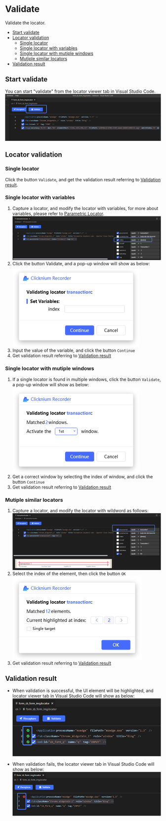 # Validate<!-- {docsify-ignore-all} -->

Validate the locator. 

- [Start validate](#start-validate)
- [Locator validation](#locator-validation)
    - [Single locator](#single-locator)
    - [Single locator with variables](#single-locator-with-variables)
    - [Single locator with mutiple windows](#single-locator-with-mutiple-windows)
    - [Mutiple similar locators](#mutiple-similar-locators)
- [Validation result](#validation-result)

## Start validate
You can start "validate" from the locator viewer tab in Visual Studio Code.  
![vscode validate](../../img/recorder_validate_vscode.png)

## Locator validation
### Single locator

Click the button `Validate`, and get the validation result referring to [Validation result](#validation-result).

### Single locator with variables

1. Capture a locator, and modify the locator with variables, for more about variables, please refer to [Parametric Locator](./doc/automation/parametric_locator.md).
![locator variables](../../img/locator_variables.png)
2. Click the button Validate, and a pop-up window will show as below:    
![validate variable window](../../img/validate_variable_window.png)
3. Input the value of the variable, and click the button `Continue`
4. Get validation result referring to [Validation result](#validation-result)

### Single locator with mutiple windows
1. If a single locator is found in multiple windows, click the button `Validate`, a pop-up window will show as below:    
![validate muti windows](../../img/validate_muti_window.png)
2. Get a correct window by selecting the index of window, and click the button `Continue`
3. Get validation result referring to [Validation result](#validation-result)

### Mutiple similar locators
1. Capture a locator, and modify the locator with wildword as follows:
![locator wildword](../../img/locator_wildword.png)
2. Select the index of the element, then click the button `OK`  
![validate muti locators](../../img/validate_muti_locators.png)
3. Get validation result referring to [Validation result](#validation-result)

## Validation result
- When validation is successful, the UI element will be highlighted, and locator viewer tab in Visual Studio Code will show as below:
![validate success](../../img/validate_success.png)

- When validation fails, the locator viewer tab in Visual Studio Code will show as below:
![validate fail](../../img/validate_err.png)



